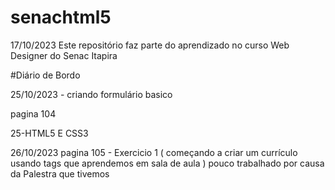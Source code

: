 # senachtml5

17/10/2023 Este repositório faz parte do aprendizado no curso Web Designer do Senac Itapira

#Diário de Bordo

25/10/2023 - criando formulário basico

pagina 104 

25-HTML5 E CSS3

26/10/2023
pagina 105 - Exercicio 1 ( começando a criar um currículo usando tags que aprendemos em sala de aula ) 
pouco trabalhado por causa da Palestra que tivemos
